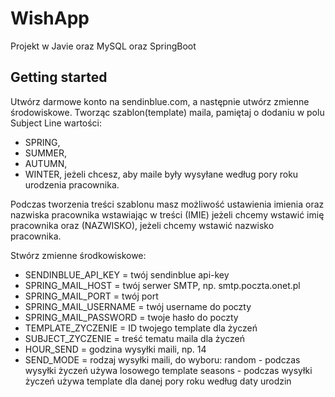 # WishApp

Projekt w Javie oraz MySQL oraz SpringBoot

## Getting started

Utwórz darmowe konto na sendinblue.com, a następnie utwórz zmienne środowiskowe.
Tworząc szablon(template) maila, pamiętaj o dodaniu w polu Subject Line wartości:

- SPRING,
- SUMMER,
- AUTUMN,
- WINTER,
  jeżeli chcesz, aby maile były wysyłane według pory roku urodzenia pracownika.

Podczas tworzenia treści szablonu masz możliwość ustawienia imienia oraz nazwiska pracownika
wstawiając w treści (IMIE) jeżeli chcemy wstawić imię pracownika
oraz (NAZWISKO), jeżeli chcemy wstawić nazwisko pracownika.

Stwórz zmienne środkowiskowe:

- SENDINBLUE_API_KEY = twój sendinblue api-key
- SPRING_MAIL_HOST = twój serwer SMTP, np. smtp.poczta.onet.pl
- SPRING_MAIL_PORT = twój port
- SPRING_MAIL_USERNAME = twój username do poczty
- SPRING_MAIL_PASSWORD = twoje hasło do poczty
- TEMPLATE_ZYCZENIE = ID twojego template dla życzeń
- SUBJECT_ZYCZENIE = treść tematu maila dla życzeń
- HOUR_SEND = godzina wysyłki maili, np. 14
- SEND_MODE = rodzaj wysyłki maili, do wyboru:
  random - podczas wysyłki życzeń używa losowego template
  seasons - podczas wysyłki życzeń używa template dla danej pory roku według daty urodzin